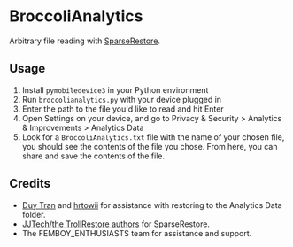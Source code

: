 # BroccoliAnalytics
Arbitrary file reading with [SparseRestore](https://github.com/JJTech0130/TrollRestore/tree/main/sparserestore).

## Usage
1. Install `pymobiledevice3` in your Python environment
2. Run `broccolianalytics.py` with your device plugged in
3. Enter the path to the file you'd like to read and hit Enter
4. Open Settings on your device, and go to Privacy & Security > Analytics & Improvements > Analytics Data
5. Look for a `BroccoliAnalytics.txt` file with the name of your chosen file, you should see the contents of the file you chose. From here, you can share and save the contents of the file.

## Credits
- [Duy Tran](https://github.com/khanhduytran0) and [hrtowii](https://github.com/hrtowii) for assistance with restoring to the Analytics Data folder.
- [JJTech/the TrollRestore authors](https://github.com/JJTech0130/TrollRestore) for SparseRestore.
- The FEMBOY_ENTHUSIASTS team for assistance and support.

